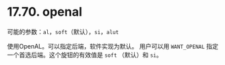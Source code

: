 # 17.70. openal

可能的参数：`al`，`soft`（默认），`si`，`alut`

使用OpenAL。可以指定后端，软件实现为默认。
用户可以用 `WANT_OPENAL` 指定一个首选后端。这个旋钮的有效值是 `soft` （默认）和 `si`。
